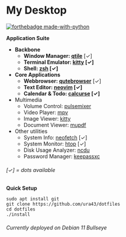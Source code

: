 # My Desktop

[![forthebadge made-with-python](http://forthebadge.com/images/badges/made-with-python.svg)](https://www.python.org/)

**Application Suite**
* **Backbone**
    * **Window Manager: [qtile](https://github.com/qtile/qtile)** [✓]
    * **Terminal Emulator: [kitty](https://github.com/kovidgoyal/kitty) [✓]**
    * **Shell: [zsh](https://github.com/zsh-users/zsh) [✓]**
* **Core Applications**
    * **Webbrowser: [qutebrowser](https://github.com/qutebrowser/qutebrowser)** [✓]
    * **Text Editor: [neovim](https://github.com/neovim/neovim) [✓]**
    * **Calendar & Todo: [calcurse](https://github.com/lfos/calcurse) [✓]**
* Multimedia
    * Volume Control: [pulsemixer](https://github.com/GeorgeFilipkin/pulsemixer)
    * Video Player: [mpv](https://github.com/mpv-player/mpv)
    * Image Viewer: [kitty](https://sw.kovidgoyal.net/kitty/kittens/icat/)
    * Document Viewer: [mupdf](https://github.com/ArtifexSoftware/mupdf)
* Other utilities
    * System Info: [neofetch](https://github.com/dylanaraps/neofetch) [✓]
    * System Monitor: [htop](https://github.com/htop-dev/htop) [✓]
    * Disk Usage Analyzer: [ncdu](https://dev.yorhel.nl/ncdu)
    * Password Manager: [keepassxc](https://github.com/keepassxreboot/keepassxc)

###### [✓] = dots available

**Quick Setup**

    sudo apt install git
    git clone https://github.com/ura43/dotfiles
    cd dotfiles
    ./install

###### Currently deployed on Debian 11 Bullseye
